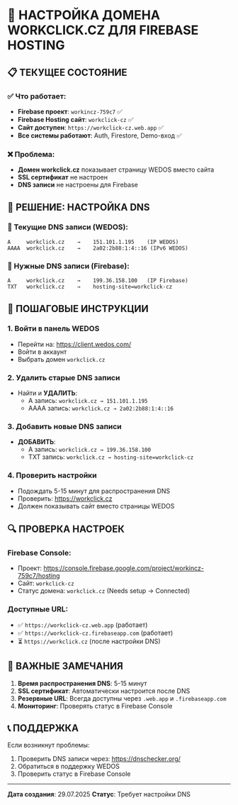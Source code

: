 # 🔧 НАСТРОЙКА ДОМЕНА WORKCLICK.CZ ДЛЯ FIREBASE HOSTING

## 📋 ТЕКУЩЕЕ СОСТОЯНИЕ

### ✅ Что работает:
- **Firebase проект**: `workincz-759c7` ✅
- **Firebase Hosting сайт**: `workclick-cz` ✅
- **Сайт доступен**: `https://workclick-cz.web.app` ✅
- **Все системы работают**: Auth, Firestore, Demo-вход ✅

### ❌ Проблема:
- **Домен workclick.cz** показывает страницу WEDOS вместо сайта
- **SSL сертификат** не настроен
- **DNS записи** не настроены для Firebase

## 🔧 РЕШЕНИЕ: НАСТРОЙКА DNS

### 📍 Текущие DNS записи (WEDOS):
```
A     workclick.cz    →    151.101.1.195    (IP WEDOS)
AAAA  workclick.cz    →    2a02:2b88:1:4::16 (IPv6 WEDOS)
```

### 🎯 Нужные DNS записи (Firebase):
```
A     workclick.cz    →    199.36.158.100   (IP Firebase)
TXT   workclick.cz    →    hosting-site=workclick-cz
```

## 📝 ПОШАГОВЫЕ ИНСТРУКЦИИ

### 1. Войти в панель WEDOS
- Перейти на: https://client.wedos.com/
- Войти в аккаунт
- Выбрать домен `workclick.cz`

### 2. Удалить старые DNS записи
- Найти и **УДАЛИТЬ**:
  - A запись: `workclick.cz → 151.101.1.195`
  - AAAA запись: `workclick.cz → 2a02:2b88:1:4::16`

### 3. Добавить новые DNS записи
- **ДОБАВИТЬ**:
  - A запись: `workclick.cz → 199.36.158.100`
  - TXT запись: `workclick.cz → hosting-site=workclick-cz`

### 4. Проверить настройки
- Подождать 5-15 минут для распространения DNS
- Проверить: https://workclick.cz
- Должен показывать сайт вместо страницы WEDOS

## 🔍 ПРОВЕРКА НАСТРОЕК

### Firebase Console:
- Проект: https://console.firebase.google.com/project/workincz-759c7/hosting
- Сайт: `workclick-cz`
- Статус домена: `workclick.cz` (Needs setup → Connected)

### Доступные URL:
- ✅ `https://workclick-cz.web.app` (работает)
- ✅ `https://workclick-cz.firebaseapp.com` (работает)
- ⏳ `https://workclick.cz` (после настройки DNS)

## 🚨 ВАЖНЫЕ ЗАМЕЧАНИЯ

1. **Время распространения DNS**: 5-15 минут
2. **SSL сертификат**: Автоматически настроится после DNS
3. **Резервные URL**: Всегда доступны через `.web.app` и `.firebaseapp.com`
4. **Мониторинг**: Проверять статус в Firebase Console

## 📞 ПОДДЕРЖКА

Если возникнут проблемы:
1. Проверить DNS записи через: https://dnschecker.org/
2. Обратиться в поддержку WEDOS
3. Проверить статус в Firebase Console

---
**Дата создания**: 29.07.2025
**Статус**: Требует настройки DNS